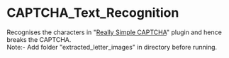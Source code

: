 # CAPTCHA_Text_Recognition
Recognises the characters in "[Really Simple CAPTCHA](https://wordpress.org/plugins/really-simple-captcha/)" plugin and hence breaks the CAPTCHA.<br/>
Note:- Add folder "extracted_letter_images" in directory before running.
